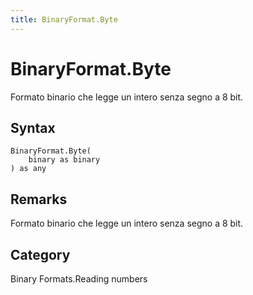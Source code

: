 ```yaml
---
title: BinaryFormat.Byte
---
```


# BinaryFormat.Byte


Formato binario che legge un intero senza segno a 8 bit.


## Syntax

```powerquery
BinaryFormat.Byte(
    binary as binary
) as any
```


## Remarks

Formato binario che legge un intero senza segno a 8 bit.



## Category
Binary Formats.Reading numbers
